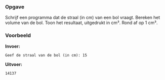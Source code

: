 ### Opgave

Schrijf een programma dat de straal (in cm) van een bol vraagt. Bereken het volume van de bol. Toon het resultaat, uitgedrukt in cm³. Rond af op 1 cm³.

### Voorbeeld

**Invoer:**

    Geef de straal van de bol (in cm): 15

**Uitvoer:**

    14137
